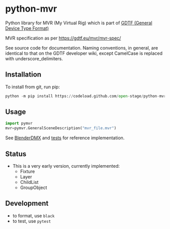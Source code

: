 # python-mvr

Python library for MVR (My Virtual Rig) which is part of [GDTF (General Device Type Format)](https://gdtf-share.com/)

MVR specification as per https://gdtf.eu/mvr/mvr-spec/

See source code for documentation. Naming conventions, in general, are
identical to that on the GDTF developer wiki, except CamelCase is replaced with
underscore_delimiters.

## Installation

To install from git, run pip:
```python
python -m pip install https://codeload.github.com/open-stage/python-mvr/zip/refs/heads/master
```

## Usage

```python
import pymvr
mvr=pymvr.GeneralSceneDescription("mvr_file.mvr")
```

See [BlenderDMX](https://github.com/open-stage/blender-dmx) and
[tests](https://github.com/open-stage/python-mvr/tree/master/tests) for
reference implementation.

## Status

- This is a very early version, currently implemented:
    - Fixture
    - Layer
    - ChildList
    - GroupObject

## Development

- to format, use `black`
- to test, use `pytest`
